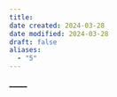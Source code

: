 ```yaml
---
title: 
date created: 2024-03-28
date modified: 2024-03-28
draft: false
aliases:
  - "5"
---
```


[_____](WB/Develop/CPP%20BEA/CPP%20BEA.md)
